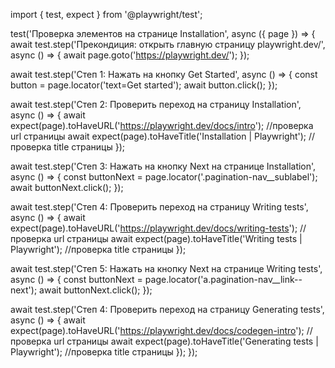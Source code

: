 import { test, expect } from '@playwright/test';

test('Проверка элементов на странице Installation', async ({ page }) => {
  await test.step('Прекондиция: открыть главную страницу playwright.dev/', async () => {
    await page.goto('https://playwright.dev/');
  });

  await test.step('Степ 1: Нажать на кнопку Get Started', async () => {
    const button = page.locator('text=Get started'); 
    await button.click(); 
  });

  await test.step('Степ 2: Проверить переход на страницу Installation', async () => {
    await expect(page).toHaveURL('https://playwright.dev/docs/intro'); //проверка url страницы
    await expect(page).toHaveTitle('Installation | Playwright'); //проверка title страницы
  });

  await test.step('Степ 3: Нажать на кнопку Next на странице Installation', async () => {
    const buttonNext = page.locator('.pagination-nav__sublabel'); 
    await buttonNext.click(); 
  });

  await test.step('Степ 4: Проверить переход на страницу Writing tests', async () => {
    await expect(page).toHaveURL('https://playwright.dev/docs/writing-tests'); //проверка url страницы
    await expect(page).toHaveTitle('Writing tests | Playwright'); //проверка title страницы
  });

  await test.step('Степ 5: Нажать на кнопку Next на странице Writing tests', async () => {
    const buttonNext = page.locator('a.pagination-nav__link--next'); 
    await buttonNext.click(); 
  });

  await test.step('Степ 4: Проверить переход на страницу Generating tests', async () => {
    await expect(page).toHaveURL('https://playwright.dev/docs/codegen-intro'); //проверка url страницы
    await expect(page).toHaveTitle('Generating tests | Playwright'); //проверка title страницы
  });
});